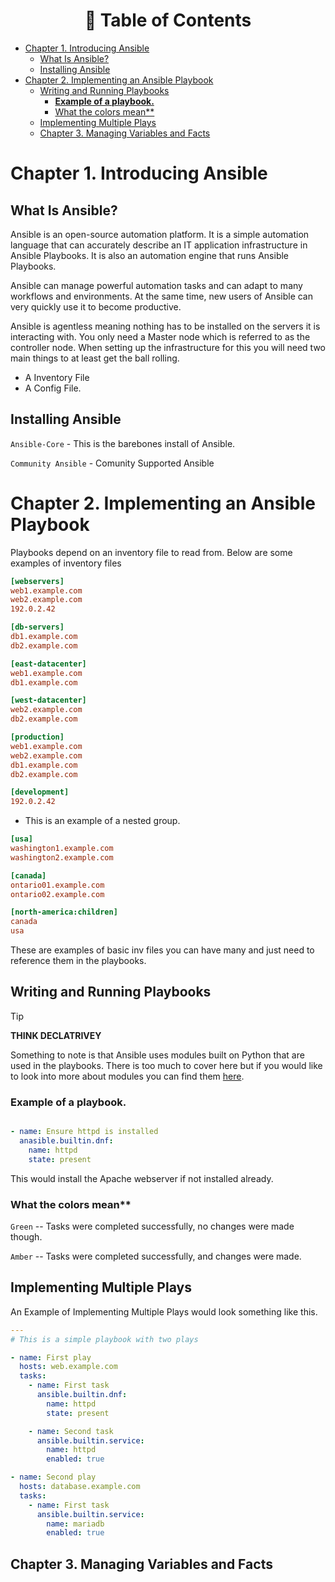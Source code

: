 <h1 align="center"> 📝 Table of Contents </h1>

+ [Chapter 1. Introducing Ansible](#chapter-1-introducing-ansible)
  + [What Is Ansible?](#what-is-ansible)
  + [Installing Ansible](#installing-ansible)
+ [Chapter 2. Implementing an Ansible Playbook](#chapter-2-implementing-an-ansible-playbook)
  + [Writing and Running Playbooks](#writing-and-running-playbooks)
    + [**Example of a playbook.**](#example-of-a-playbook)
    + [What the colors mean\*\*](#what-the-colors-mean)
  + [Implementing Multiple Plays](#implementing-multiple-plays)
  + [Chapter 3.  Managing Variables and Facts](#chapter-3--managing-variables-and-facts)


# Chapter 1. Introducing Ansible

## What Is Ansible?

Ansible is an open-source automation platform. It is a simple automation language that can accurately describe an IT application infrastructure in Ansible Playbooks. It is also an automation engine that runs Ansible Playbooks.

Ansible can manage powerful automation tasks and can adapt to many workflows and environments. At the same time, new users of Ansible can very quickly use it to become productive.

Ansible is agentless meaning nothing has to be installed on the servers it is interacting with. You only need a Master node which is referred to as the controller node. When setting up the infrastructure for this you will need two main things to at least get the ball rolling.

- A Inventory File
- A Config File.

## Installing Ansible
`Ansible-Core` - This is the barebones install of Ansible.

`Community Ansible` -  Comunity Supported Ansible

# Chapter 2. Implementing an Ansible Playbook

Playbooks depend on an inventory file to read from. Below are some examples of inventory files

```ini
[webservers]
web1.example.com
web2.example.com
192.0.2.42

[db-servers]
db1.example.com
db2.example.com

[east-datacenter]
web1.example.com
db1.example.com

[west-datacenter]
web2.example.com
db2.example.com

[production]
web1.example.com
web2.example.com
db1.example.com
db2.example.com

[development]
192.0.2.42
```

- This is an example of a nested group.

```ini
[usa]
washington1.example.com
washington2.example.com

[canada]
ontario01.example.com
ontario02.example.com

[north-america:children]
canada
usa
```

These are examples of basic inv files you can have many and just need to reference them in the playbooks.

## Writing and Running Playbooks

> [!TIP]
> **THINK DECLATRIVEY**

Something to note is that Ansible uses modules built on Python that are used in the playbooks. There is too much to cover here but if you would like to look into more about modules you can find them [here](https://docs.ansible.com/ansible/2.9/user_guide/modules.html).

### **Example of a playbook.**

```yaml

- name: Ensure httpd is installed
  anasible.builtin.dnf:
    name: httpd
    state: present
```

This would install the Apache webserver if not installed already.

### What the colors mean**

`Green` -- Tasks were completed successfully, no changes were made though.

`Amber` -- Tasks were completed successfully, and changes were made.

## Implementing Multiple Plays

An Example of Implementing Multiple Plays would look something like this.

```yaml
---
# This is a simple playbook with two plays

- name: First play
  hosts: web.example.com
  tasks:
    - name: First task
      ansible.builtin.dnf:
        name: httpd
        state: present

    - name: Second task
      ansible.builtin.service:
        name: httpd
        enabled: true

- name: Second play
  hosts: database.example.com
  tasks:
    - name: First task
      ansible.builtin.service:
        name: mariadb
        enabled: true
```


## Chapter 3.  Managing Variables and Facts









